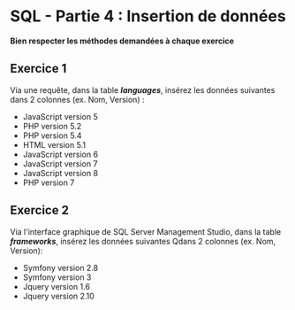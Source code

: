 # SQL - Partie 4 : Insertion de données

**Bien respecter les méthodes demandées à chaque exercice**

## Exercice 1
Via une requête, dans la table ***languages***, insérez les données suivantes dans 2 colonnes (ex. Nom, Version) :
- JavaScript version 5
- PHP version 5.2
- PHP version 5.4
- HTML version 5.1
- JavaScript version 6
- JavaScript version 7
- JavaScript version 8
- PHP version 7

## Exercice 2
Via l'interface graphique de SQL Server Management Studio, dans la table ***frameworks***, insérez les données suivantes 
Qdans 2 colonnes (ex. Nom, Version):
- Symfony version 2.8
- Symfony version 3
- Jquery version 1.6
- Jquery version 2.10
